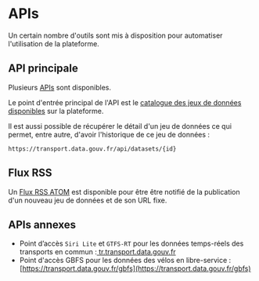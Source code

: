 # APIs

Un certain nombre d'outils sont mis à disposition pour automatiser l'utilisation de la plateforme.

## API principale

Plusieurs [APIs](https://transport.data.gouv.fr/swaggerui) sont disponibles.

Le point d'entrée principal de l'API est le [catalogue des jeux de données disponibles](https://transport.data.gouv.fr/api/datasets) sur la plateforme.

Il est aussi possible de récupérer le détail d'un jeu de données ce qui permet, entre autre, d'avoir l'historique de ce jeu de données :

```text
https://transport.data.gouv.fr/api/datasets/{id}
```

## Flux RSS

Un [Flux RSS ATOM](https://transport.data.gouv.fr/atom.xml) est disponible pour être être notifié de la publication d'un nouveau jeu de données et de son URL fixe.

## APIs annexes

* Point d’accès `Siri Lite` et `GTFS-RT` pour les données temps-réels des transports en commun :[ tr.transport.data.gouv.fr](https://tr.transport.data.gouv.fr)
* Point d'accès GBFS pour les données des vélos en libre-service : [https://transport.data.gouv.fr/gbfs](https://transport.data.gouv.fr/gbfs)

